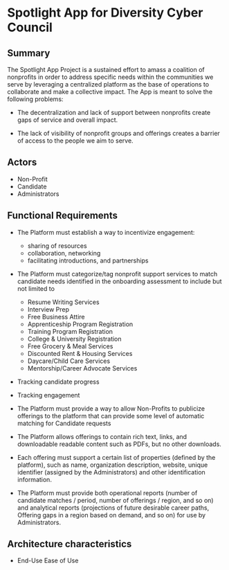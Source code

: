 # Spotlight App for Diversity Cyber Council

## Summary
The Spotlight App Project is a sustained effort to amass a coalition of
nonprofits in order to address specific needs within the communities we serve by leveraging a
centralized platform as the base of operations to collaborate and make a collective impact.
The App is meant to solve the following problems:
* The decentralization and lack of support between nonprofits create gaps
of service and overall impact.

* The lack of visibility of nonprofit groups and offerings creates a barrier of
access to the people we aim to serve.

## Actors

* Non-Profit
* Candidate
* Administrators


## Functional Requirements
* The Platform must establish a way to incentivize engagement: 
    * sharing of resources
    * collaboration, networking 
    * facilitating introductions, and partnerships

* The Platform must categorize/tag nonprofit support services to match candidate needs identified
in the onboarding assessment to include but not limited to
  * Resume Writing Services
  * Interview Prep
  * Free Business Attire
  * Apprenticeship Program Registration
  * Training Program Registration
  * College & University Registration
  * Free Grocery & Meal Services
  * Discounted Rent & Housing Services
  * Daycare/Child Care Services
  * Mentorship/Career Advocate Services
* Tracking candidate progress
* Tracking engagement
* The Platform must provide a way to allow Non-Profits to publicize offerings to the platform that
can provide some level of automatic matching for Candidate requests
* The Platform allows offerings to contain rich text, links, and downloadable readable content
such as PDFs, but no other downloads.
* Each offering must support a certain list of properties (defined by the platform), such as name,
organization description, website, unique identifier (assigned by the Administrators) and other
identification information.
* The Platform must provide both operational reports (number of candidate matches / period,
number of offerings / region, and so on) and analytical reports (projections of future desirable
career paths, Offering gaps in a region based on demand, and so on) for use by Administrators.


## Architecture characteristics
* End-Use Ease of Use